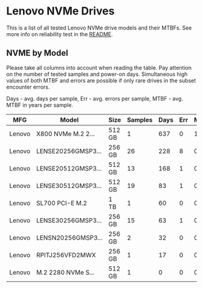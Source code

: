 Lenovo NVMe Drives
==================

This is a list of all tested Lenovo NVMe drive models and their MTBFs. See more
info on reliability test in the [README](https://github.com/linuxhw/SMART).

NVME by Model
------------

Please take all columns into account when reading the table. Pay attention on the
number of tested samples and power-on days. Simultaneous high values of both MTBF
and errors are possible if only rare drives in the subset encounter errors.

Days - avg. days per sample,
Err  - avg. errors per sample,
MTBF - avg. MTBF in years per sample.

| MFG       | Model              | Size   | Samples | Days  | Err   | MTBF |
|-----------|--------------------|--------|---------|-------|-------|------|
| Lenovo    | X800 NVMe M.2 2... | 512 GB | 1       | 637   | 0     | 1.75   |
| Lenovo    | LENSE20256GMSP3... | 256 GB | 26      | 228   | 8     | 0.58   |
| Lenovo    | LENSE20512GMSP3... | 512 GB | 13      | 168   | 1     | 0.45   |
| Lenovo    | LENSE30512GMSP3... | 512 GB | 19      | 83    | 1     | 0.23   |
| Lenovo    | SL700 PCI-E M.2    | 1 TB   | 1       | 60    | 0     | 0.17   |
| Lenovo    | LENSE30256GMSP3... | 256 GB | 15      | 63    | 1     | 0.13   |
| Lenovo    | LENSN20256GMSP3... | 256 GB | 2       | 32    | 0     | 0.09   |
| Lenovo    | RPITJ256VFD2MWX    | 256 GB | 1       | 17    | 0     | 0.05   |
| Lenovo    | M.2 2280 NVMe S... | 512 GB | 1       | 0     | 0     | 0.00   |
